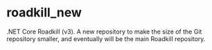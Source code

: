 # roadkill_new
.NET Core Roadkill (v3). A new repository to make the size of the Git repository smaller, and eventually will be the main Roadkill repository.
